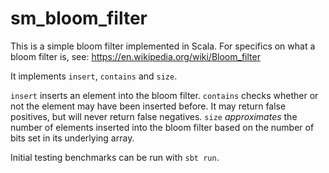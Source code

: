 # sm_bloom_filter

This is a simple bloom filter implemented in Scala. For specifics on what a bloom filter is, see: https://en.wikipedia.org/wiki/Bloom_filter

It implements `insert`, `contains` and `size`.

`insert` inserts an element into the bloom filter.
`contains` checks whether or not the element may have been inserted before. It may return false positives, but will never return false negatives.
`size` _approximates_ the number of elements inserted into the bloom filter based on the number of bits set in its underlying array.

Initial testing benchmarks can be run with `sbt run`.
